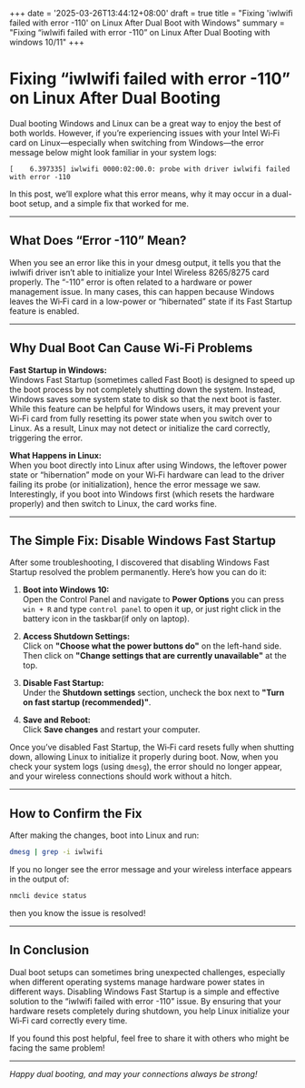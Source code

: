 +++
date = '2025-03-26T13:44:12+08:00'
draft = true
title = "Fixing 'iwlwifi failed with error -110' on Linux After Dual Boot with Windows"
summary = "Fixing “iwlwifi failed with error -110” on Linux After Dual Booting with windows 10/11"
+++

# Fixing “iwlwifi failed with error -110” on Linux After Dual Booting

Dual booting Windows and Linux can be a great way to enjoy the best of both worlds. However, if you’re experiencing issues with your Intel Wi‑Fi card on Linux—especially when switching from Windows—the error message below might look familiar in your system logs:

```
[    6.397335] iwlwifi 0000:02:00.0: probe with driver iwlwifi failed with error -110
```

In this post, we’ll explore what this error means, why it may occur in a dual-boot setup, and a simple fix that worked for me.

---

## What Does “Error -110” Mean?

When you see an error like this in your dmesg output, it tells you that the iwlwifi driver isn’t able to initialize your Intel Wireless 8265/8275 card properly. The “-110” error is often related to a hardware or power management issue. In many cases, this can happen because Windows leaves the Wi‑Fi card in a low-power or “hibernated” state if its Fast Startup feature is enabled.

---

## Why Dual Boot Can Cause Wi‑Fi Problems

**Fast Startup in Windows:**  
Windows Fast Startup (sometimes called Fast Boot) is designed to speed up the boot process by not completely shutting down the system. Instead, Windows saves some system state to disk so that the next boot is faster. While this feature can be helpful for Windows users, it may prevent your Wi‑Fi card from fully resetting its power state when you switch over to Linux. As a result, Linux may not detect or initialize the card correctly, triggering the error.

**What Happens in Linux:**  
When you boot directly into Linux after using Windows, the leftover power state or “hibernation” mode on your Wi‑Fi hardware can lead to the driver failing its probe (or initialization), hence the error message we saw. Interestingly, if you boot into Windows first (which resets the hardware properly) and then switch to Linux, the card works fine.

---

## The Simple Fix: Disable Windows Fast Startup

After some troubleshooting, I discovered that disabling Windows Fast Startup resolved the problem permanently. Here’s how you can do it:

1. **Boot into Windows 10:**  
   Open the Control Panel and navigate to **Power Options** you can press `win + R` and type `control panel` to open it up, or just right click in the battery icon in the taskbar(if only on laptop).

2. **Access Shutdown Settings:**  
   Click on **"Choose what the power buttons do"** on the left-hand side.  
   Then click on **"Change settings that are currently unavailable"** at the top.

3. **Disable Fast Startup:**  
   Under the **Shutdown settings** section, uncheck the box next to **"Turn on fast startup (recommended)"**.

4. **Save and Reboot:**  
   Click **Save changes** and restart your computer.

Once you’ve disabled Fast Startup, the Wi‑Fi card resets fully when shutting down, allowing Linux to initialize it properly during boot. Now, when you check your system logs (using `dmesg`), the error should no longer appear, and your wireless connections should work without a hitch.

---

## How to Confirm the Fix

After making the changes, boot into Linux and run:
```bash
dmesg | grep -i iwlwifi
```
If you no longer see the error message and your wireless interface appears in the output of:
```bash
nmcli device status
```
then you know the issue is resolved!

---

## In Conclusion

Dual boot setups can sometimes bring unexpected challenges, especially when different operating systems manage hardware power states in different ways. Disabling Windows Fast Startup is a simple and effective solution to the “iwlwifi failed with error -110” issue. By ensuring that your hardware resets completely during shutdown, you help Linux initialize your Wi‑Fi card correctly every time.

If you found this post helpful, feel free to share it with others who might be facing the same problem!

---

*Happy dual booting, and may your connections always be strong!*